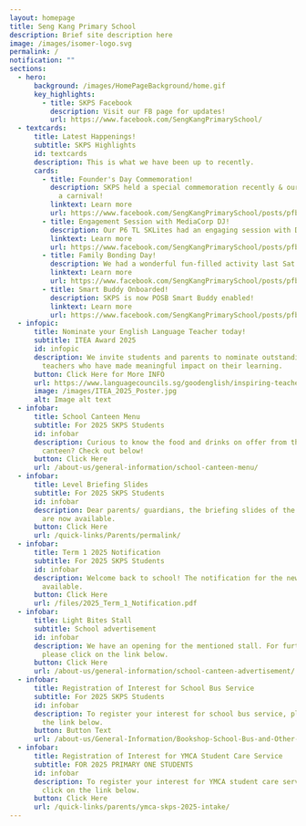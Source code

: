 ```yaml
---
layout: homepage
title: Seng Kang Primary School
description: Brief site description here
image: /images/isomer-logo.svg
permalink: /
notification: ""
sections:
  - hero:
      background: /images/HomePageBackground/home.gif
      key_highlights:
        - title: SKPS Facebook
          description: Visit our FB page for updates!
          url: https://www.facebook.com/SengKangPrimarySchool/
  - textcards:
      title: Latest Happenings!
      subtitle: SKPS Highlights
      id: textcards
      description: This is what we have been up to recently.
      cards:
        - title: Founder's Day Commemoration!
          description: SKPS held a special commemoration recently & our scouts won Gold at
            a carnival!
          linktext: Learn more
          url: https://www.facebook.com/SengKangPrimarySchool/posts/pfbid0wpjieVZthFFR7fEW5oVH9juqRNt3oXUDvFDTAJq6jMfLNkvHXjMQfLrpVqRMiCXVl
        - title: Engagement Session with MediaCorp DJ!
          description: Our P6 TL SKLites had an engaging session with DJ Ravi G recently!
          linktext: Learn more
          url: https://www.facebook.com/SengKangPrimarySchool/posts/pfbid02Ud5q8tHmA2Nm5zy9jeBhekkkAPdJv17xPvEGg55nZPL7SdLm3m5mDavPetNn3kq5l
        - title: Family Bonding Day!
          description: We had a wonderful fun-filled activity last Sat!
          linktext: Learn more
          url: https://www.facebook.com/SengKangPrimarySchool/posts/pfbid0BrgKYnfkE8TAfVkRhtiVMLCJNfrVh9vyWdqDjoUXVHuAvwYi5TA5wUXY9UfNGphKl
        - title: Smart Buddy Onboarded!
          description: SKPS is now POSB Smart Buddy enabled!
          linktext: Learn more
          url: https://www.facebook.com/SengKangPrimarySchool/posts/pfbid02bNPFAH9MLyZw9ubFdE4m1Hh4QrqHmqVyU45Q2gb4U9FCAmsvwiPqNBTAVbVHr1MGl
  - infopic:
      title: Nominate your English Language Teacher today!
      subtitle: ITEA Award 2025
      id: infopic
      description: We invite students and parents to nominate outstanding English
        teachers who have made meaningful impact on their learning.
      button: Click Here for More INFO
      url: https://www.languagecouncils.sg/goodenglish/inspiring-teacher-of-english-award/nomination-information
      image: /images/ITEA_2025_Poster.jpg
      alt: Image alt text
  - infobar:
      title: School Canteen Menu
      subtitle: For 2025 SKPS Students
      id: infobar
      description: Curious to know the food and drinks on offer from the school
        canteen? Check out below!
      button: Click Here
      url: /about-us/general-information/school-canteen-menu/
  - infobar:
      title: Level Briefing Slides
      subtitle: For 2025 SKPS Students
      id: infobar
      description: Dear parents/ guardians, the briefing slides of the various levels
        are now available.
      button: Click Here
      url: /quick-links/Parents/permalink/
  - infobar:
      title: Term 1 2025 Notification
      subtitle: For 2025 SKPS Students
      id: infobar
      description: Welcome back to school! The notification for the new term is now
        available.
      button: Click Here
      url: /files/2025_Term_1_Notification.pdf
  - infobar:
      title: Light Bites Stall
      subtitle: School advertisement
      id: infobar
      description: We have an opening for the mentioned stall. For further details,
        please click on the link below.
      button: Click Here
      url: /about-us/general-information/school-canteen-advertisement/
  - infobar:
      title: Registration of Interest for School Bus Service
      subtitle: For 2025 SKPS Students
      id: infobar
      description: To register your interest for school bus service, please click on
        the link below.
      button: Button Text
      url: /about-us/General-Information/Bookshop-School-Bus-and-Other-Services/
  - infobar:
      title: Registration of Interest for YMCA Student Care Service
      subtitle: FOR 2025 PRIMARY ONE STUDENTS
      id: infobar
      description: To register your interest for YMCA student care service, please
        click on the link below.
      button: Click Here
      url: /quick-links/parents/ymca-skps-2025-intake/
---
```

